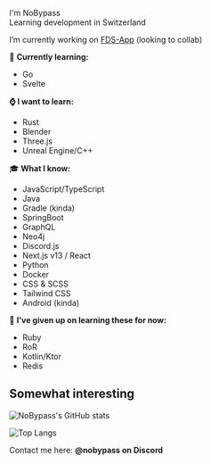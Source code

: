 I'm NoBypass\
Learning development in Switzerland

I’m currently working on [FDS-App](https://github.com/NoBypass/fds) (looking to collab)

🏫 **Currently learning:**
- Go
- Svelte

**⌚ I want to learn:**
- Rust
- Blender
- Three.js
- Unreal Engine/C++

🎓 **What I know:**
- JavaScript/TypeScript
- Java
- Gradle (kinda)
- SpringBoot
- GraphQL
- Neo4j
- Discord.js
- Next.js v13 / React
- Python
- Docker
- CSS & SCSS
- Tailwind CSS
- Android (kinda)

🫠 **I've given up on learning these for now:**
- Ruby
- RoR
- Kotlin/Ktor
- Redis

## Somewhat interesting

![NoBypass's GitHub stats](https://github-readme-stats.vercel.app/api?username=nobypass&hide=prs&theme=dark&show_icons=true)

![Top Langs](https://github-readme-stats.vercel.app/api/top-langs/?username=nobypass&layout=compact&theme=dark)

Contact me here: **@nobypass on Discord**
